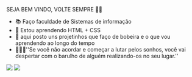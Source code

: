 SEJA BEM VINDO, VOLTE SEMPRE 👻✨

- 📚 Faço faculdade de Sistemas de informação
- 🐍 Estou aprendendo HTML + CSS
- 🎈 aqui posto uns projetinhos que faço de bobeira e o que vou aprendendo ao longo do tempo
- 🏃🏽‍♂️''Se você não acordar e começar a lutar pelos sonhos, você vai despertar com o barulho de alguém realizando-os no seu lugar.''


</div>
  <a href='https://www.instagram.com/guilherdev/' target="_blank"><img src='https://img.shields.io/badge/Instagram-E4405F?style=for-the-badge&logo=instagram&logoColor=white' target="_blank"><a>
  <a href='https://www.linkedin.com/in/guilherme-prenholato-duarte-833a98252/' target="_blank"><img src='https://img.shields.io/badge/LinkedIn-0077B5?style=for-the-badge&logo=linkedin&logoColor=white' target="_blank"><a>
 </div>
 


